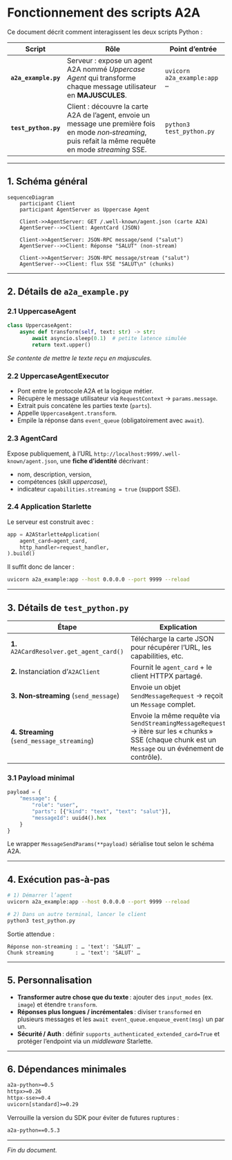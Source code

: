 # Fonctionnement des scripts A2A

Ce document décrit comment interagissent les deux scripts Python :

| Script | Rôle | Point d’entrée |
|--------|------|----------------|
| **`a2a_example.py`** | Serveur : expose un agent A2A nommé *Uppercase Agent* qui transforme chaque message utilisateur en **MAJUSCULES**. | `uvicorn a2a_example:app …` |
| **`test_python.py`** | Client : découvre la carte A2A de l’agent, envoie un message une première fois en mode *non‑streaming*, puis refait la même requête en mode *streaming* SSE. | `python3 test_python.py` |

---

## 1. Schéma général

```mermaid
sequenceDiagram
    participant Client
    participant AgentServer as Uppercase Agent

    Client->>AgentServer: GET /.well‑known/agent.json (carte A2A)
    AgentServer-->>Client: AgentCard (JSON)

    Client->>AgentServer: JSON‑RPC message/send ("salut")
    AgentServer-->>Client: Réponse "SALUT" (non‑stream)

    Client->>AgentServer: JSON‑RPC message/stream ("salut")
    AgentServer-->>Client: flux SSE "SALUT\n" (chunks)
```

---

## 2. Détails de `a2a_example.py`

### 2.1 UppercaseAgent  
```python
class UppercaseAgent:
    async def transform(self, text: str) -> str:
        await asyncio.sleep(0.1)  # petite latence simulée
        return text.upper()
```
*Se contente de mettre le texte reçu en majuscules.*

### 2.2 UppercaseAgentExecutor  
* Pont entre le protocole A2A et la logique métier.
* Récupère le message utilisateur via `RequestContext` → `params.message`.
* Extrait puis concatène les parties texte (`parts`).
* Appelle `UppercaseAgent.transform`.
* Empile la réponse dans `event_queue` (obligatoirement avec `await`).

### 2.3 AgentCard  
Expose publiquement, à l’URL `http://localhost:9999/.well-known/agent.json`, une **fiche d’identité** décrivant :
* nom, description, version,
* compétences (skill *uppercase*),
* indicateur `capabilities.streaming = true` (support SSE).

### 2.4 Application Starlette  
Le serveur est construit avec :  

```python
app = A2AStarletteApplication(
    agent_card=agent_card,
    http_handler=request_handler,
).build()
```
Il suffit donc de lancer :

```bash
uvicorn a2a_example:app --host 0.0.0.0 --port 9999 --reload
```

---

## 3. Détails de `test_python.py`

| Étape | Explication |
|-------|-------------|
| **1.** `A2ACardResolver.get_agent_card()` | Télécharge la carte JSON pour récupérer l’URL, les capabilities, etc. |
| **2.** Instanciation d’`A2AClient` | Fournit le `agent_card` + le client HTTPX partagé. |
| **3.** **Non‑streaming** (`send_message`) | Envoie un objet `SendMessageRequest` → reçoit un `Message` complet. |
| **4.** **Streaming** (`send_message_streaming`) | Envoie la même requête via `SendStreamingMessageRequest` → itère sur les « chunks » SSE (chaque chunk est un `Message` ou un événement de contrôle). |

### 3.1 Payload minimal

```python
payload = {
    "message": {
        "role": "user",
        "parts": [{"kind": "text", "text": "salut"}],
        "messageId": uuid4().hex
    }
}
```

Le wrapper `MessageSendParams(**payload)` sérialise tout selon le schéma A2A.

---

## 4. Exécution pas‑à‑pas

```bash
# 1) Démarrer l’agent
uvicorn a2a_example:app --host 0.0.0.0 --port 9999 --reload

# 2) Dans un autre terminal, lancer le client
python3 test_python.py
```

Sortie attendue :

```
Réponse non‑streaming : … 'text': 'SALUT' …
Chunk streaming       : … 'text': 'SALUT' …
```

---

## 5. Personnalisation

* **Transformer autre chose que du texte** : ajouter des `input_modes` (ex. `image`) et étendre `transform`.
* **Réponses plus longues / incrémentales** : diviser `transformed` en plusieurs messages et les `await event_queue.enqueue_event(msg)` un par un.
* **Sécurité / Auth** : définir `supports_authenticated_extended_card=True` et protéger l’endpoint via un *middleware* Starlette.

---

## 6. Dépendances minimales

```txt
a2a-python>=0.5
httpx>=0.26
httpx-sse>=0.4
uvicorn[standard]>=0.29
```

Verrouille la version du SDK pour éviter de futures ruptures :

```txt
a2a-python==0.5.3
```

---

_Fin du document._  
